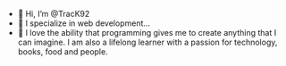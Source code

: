 - 👋 Hi, I’m @TracK92
- 👀 I specialize in web development...
- 🌱 I love the ability that programming gives me to create anything that I can imagine. I am also a lifelong learner with a passion for technology, books, food and people.

